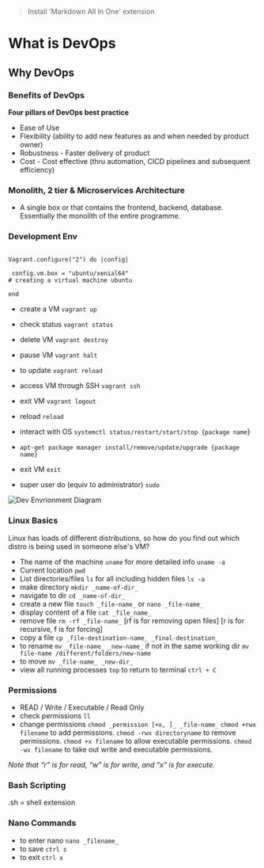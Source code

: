 > Install 'Markdown All In One' extension

# What is DevOps
## Why DevOps
### Benefits of DevOps

**Four pillars of DevOps best practice**
- Ease of Use
- Flexibility (ability to add new features as and when needed by product owner)
- Robustness - Faster delivery of product
- Cost - Cost effective (thru automation, CICD pipelines and subsequent efficiency)


### Monolith, 2 tier & Microservices Architecture
- A single box or that contains the frontend, backend, database. Essentially the monolith of the entire programme. 


### Development Env

```

Vagrant.configure("2") do |config|

 config.vm.box = "ubuntu/xenial64"
# creating a virtual machine ubuntu 

end
```

- create a VM `vagrant up`
- check status `vagrant status`
- delete VM `vagrant destroy`
- pause VM `vagrant halt`
- to update `vagrant reload`
- access VM through SSH `vagrant ssh`
- exit VM `vagrant logout`
- reload `reload`


- interact with OS `systemctl status/restart/start/stop {package name`}
- `apt-get package manager install/remove/update/upgrade {package name}`
- exit VM `exit`
- super user do (equiv to administrator) `sudo`

![Dev Envrionment Diagram](https://user-images.githubusercontent.com/98312982/151946623-1b12406e-1e10-401b-8478-d8c63ea2371d.png)


### Linux Basics

Linux has loads of different distributions, so how do you find out which distro is being used in someone else's VM?

- The name of the machine `uname` for more detailed info `uname -a`
- Current location `pwd`
- List directories/files `ls` for all including hidden files `ls -a`
- make directory `mkdir _name-of-dir_`
- navigate to dir `cd _name-of-dir_`
- create a new file `touch _file-name_` or `nano _file-name_`
- display content of a file `cat _file_name_`
- remove file `rm -rf _file-name_` [rf is for removing open files] [r is for recursive, f is for forcing]
- copy a file `cp _file-destination-name_ _final-destination_`
- to rename `mv _file-name_ _new-name_` if not in the same working dir `mv file-name /different/folders/new-name`
- to move `mv _file-name_ _new-dir_`
- view all running processes `top` to return to terminal `ctrl + C`


### Permissions

- READ / Write / Executable / Read Only
- check permissions `ll`
- change permissions `chmod _permission [+x, ]_ _file-name_`
`chmod +rwx filename` to add permissions.
`chmod -rwx directoryname` to remove permissions.
`chmod +x filename` to allow executable permissions.
`chmod -wx filename` to take out write and executable permissions.

_Note that “r” is for read, “w” is for write, and “x” is for execute._ 


### Bash Scripting

.sh = shell extension



### Nano Commands

- to enter nano `nano _filename_`
- to save `ctrl s` 
- to exit `ctrl x`
